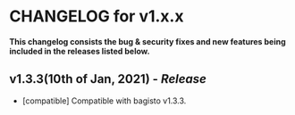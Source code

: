 # CHANGELOG for v1.x.x

#### This changelog consists the bug & security fixes and new features being included in the releases listed below.

## **v1.3.3(10th of Jan, 2021)** - *Release*

* [compatible] Compatible with bagisto v1.3.3.
